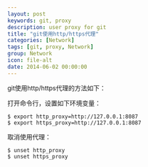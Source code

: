 ```yaml
---
layout: post
keywords: git, proxy
description: user proxy for git
title: "git使用http/https代理"
categories: [Network]
tags: [git, proxy, Network]
group: Network
icon: file-alt
date: 2014-06-02 00:00:00
---
```


git使用http/https代理的方法如下：

打开命令行，设置如下环境变量：

    $ export http_proxy=http://127.0.0.1:8087
    $ export https_proxy=http://127.0.0.1:8087

<!--excerpt-->

取消使用代理：

    $ unset http_proxy
    $ unset https_proxy